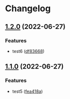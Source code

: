 # Changelog

## [1.2.0](https://github.com/Citysquirrel/release_prac/compare/v1.1.0...v1.2.0) (2022-06-27)


### Features

* test6 ([df83668](https://github.com/Citysquirrel/release_prac/commit/df836686e8821993aeca2bdd1f9de1ea49b8bb8d))

## [1.1.0](https://github.com/Citysquirrel/release_prac/compare/v1.0.0...v1.1.0) (2022-06-27)


### Features

* test5 ([fea418a](https://github.com/Citysquirrel/release_prac/commit/fea418a70ffe5d7801d0e0a0eb3730e51bacce4c))
